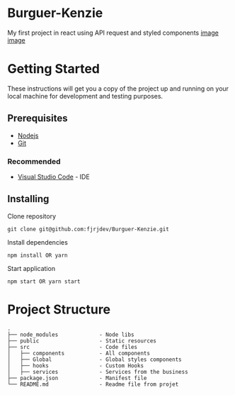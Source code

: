 # Burguer-Kenzie

My first project in react using API request and styled components
[image](https://img.shields.io/badge/Material%20UI-007FFF?style=for-the-badge&logo=mui&logoColor=white)
[image](https://img.shields.io/badge/React-20232A?style=for-the-badge&logo=react&logoColor=61DAFB)

# Getting Started

These instructions will get you a copy of the project up and running on your local machine for development and testing purposes.

## Prerequisites

- [Nodejs](https://nodejs.org/en/)
- [Git](https://git-scm.com/downloads)

### Recommended

- [Visual Studio Code](https://code.visualstudio.com/Download) - IDE

## Installing

Clone repository

```
git clone git@github.com:fjrjdev/Burguer-Kenzie.git
```

Install dependencies

```
npm install OR yarn
```

Start application

```
npm start OR yarn start
```

# Project Structure

    .
    ├── node_modules             - Node libs
    ├── public                   - Static resources
    ├── src                      - Code files
    │   ├── components           - All components
    │   ├── Global               - Global styles components
    │   ├── hooks                - Custom Hooks
    │   ├── services             - Services from the business
    ├── package.json             - Manifest file
    └── README.md                - Readme file from projet
